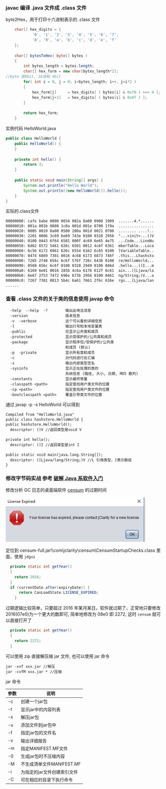 ### javac 编译 .java 文件成 .class 文件

byte2Hex，用于打印十六进制表示的 .class 文件
```java
    char[] hex_digits = {
            '0', '1', '2', '3', '4', '5', '6', '7',
            '8', '9', 'a', 'b', 'c', 'd', 'e', 'f'
    };

    char[] bytesToHex( byte[] bytes )
    {
        int bytes_length = bytes.length;
        char[] hex_form = new char[bytes_length*2];
//byte 是8bit, 16进制 4bit
        for( int i = 0, j = 0; i<bytes_length; i++, j=i*2 )
        {
            hex_form[j] 	= hex_digits[ ( bytes[i] & 0xf0 ) >>> 4 ];
            hex_form[j+1]  	= hex_digits[ ( bytes[i] & 0x0f ) ];
        }

        return hex_form;
    }
```
实例代码 HelloWorld.java
```java
public class HelloWorld {
    public HelloWorld() {
    }

    private int hello() {
        return 3;
    }

    public static void main(String[] args) {
        System.out.println("Hello World");
        System.out.println((new HelloWorld()).hello());
    }
}
```
实际的.class文件
```
00000000: cafe babe 0000 0034 002a 0a00 0900 1909  .......4.*......
00000010: 001a 001b 0800 1c0a 001d 001e 0700 1f0a  ................
00000020: 0005 0019 0a00 0500 200a 001d 0021 0700  ........ ....!..
00000030: 2201 0006 3c69 6e69 743e 0100 0328 2956  "...<init>...()V
00000040: 0100 0443 6f64 6501 000f 4c69 6e65 4e75  ...Code...LineNu
00000050: 6d62 6572 5461 626c 6501 0012 4c6f 6361  mberTable...Loca
00000060: 6c56 6172 6961 626c 6554 6162 6c65 0100  lVariableTable..
00000070: 0474 6869 7301 0016 4c68 6173 6873 746f  .this...Lhashsto
00000080: 7265 2f48 656c 6c6f 576f 726c 643b 0100  re/HelloWorld;..
00000090: 0568 656c 6c6f 0100 0328 2949 0100 046d  .hello...()I...m
000000a0: 6169 6e01 0016 285b 4c6a 6176 612f 6c61  ain...([Ljava/la
000000b0: 6e67 2f53 7472 696e 673b 2956 0100 0461  ng/String;)V...a
000000c0: 7267 7301 0013 5b4c 6a61 7661 2f6c 616e  rgs...[Ljava/lan
......
```

### 查看 .class 文件的关于类的信息使用 javap 命令
```
  -help  --help  -?        输出此用法消息
  -version                 版本信息
  -v  -verbose             这个可以看到详细信息
  -l                       输出行号和本地变量表
  -public                  仅显示公共类和成员
  -protected               显示受保护的/公共类和成员
  -package                 显示程序包/受保护的/公共类
                           和成员 (默认)
  -p  -private             显示所有类和成员
  -c                       对代码进行反汇编
  -s                       输出内部类型签名
  -sysinfo                 显示正在处理的类的
                           系统信息 (路径, 大小, 日期, MD5 散列)
  -constants               显示最终常量
  -classpath <path>        指定查找用户类文件的位置
  -cp <path>               指定查找用户类文件的位置
  -bootclasspath <path>    覆盖引导类文件的位置
  ```
  通过 javap -p -s HelloWorld 可以得到
  ```
  Compiled from "HelloWorld.java"
public class hashstore.HelloWorld {
  public hashstore.HelloWorld();
    descriptor: ()V //返回类型是void V

  private int hello();
    descriptor: ()I //返回类型是int I

  public static void main(java.lang.String[]);
    descriptor: ([Ljava/lang/String;)V //L 引用类型，[表示数组
}
  ```
### 修改字节码实战 参考 [破解 Java 系软件入门](https://juejin.im/post/5cec8748e51d4550bf1ae7e6 "悬停显示")

修改分析 GC 日志的桌面端软件 [censum](censum-full.jar "悬停显示") 的过期时间

![expire](expire.png)

定位到 censum-full.jar!\com\jclarity\censum\CensumStartupChecks.class 里面，使用 ``jdgui``
```java
  private static int getYear()
  {
    return 2016;
  }
  if (currentDate.after(expiryDate)) {
      return CanLoadState.LICENSE_EXPIRED;
    }
```
过期逻辑比较简单，只要超过 2016 年某月某日，软件就过期了，正常地只要修改2016(07e0)为一个更大的数即可, 简单地修改为 08e0 即 2272, 这时 ``censum`` 就可以直接打开了
```java
  private static int getYear()
  {
    return 2272;
  }
  ```
可以使用 zip 直接解压缩 jar 文件, 也可以使用 jar 命令
```
jar -xvf xxx.jar //解压
jar -cvfM xxx.jar * //压缩
```
jar 命令

参数  | 说明|
--------- | --------|
-c  | 创建一个jar包 |
-t  | 显示jar中的内容列表 |
-x  | 解压jar包 |
-u  | 添加文件到jar包中 |
-f  | 指定jar包的文件名 |
-v | 输出详细报告 |
-m  | 指定MANIFEST.MF文件 |
-0  | 生成jar包时不压缩内容 |
-M  | 不生成清单文件MANIFEST.MF |
-i | 为指定的jar文件创建索引文件 |
-C | 可在相应的目录下执行命令 |

